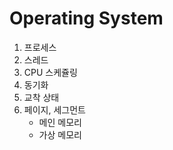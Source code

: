 # Operating System

1. 프로세스
2. 스레드
3. CPU 스케쥴링
4. 동기화
5. 교착 상태
6. 페이지, 세그먼트
   - 메인 메모리
   - 가상 메모리

